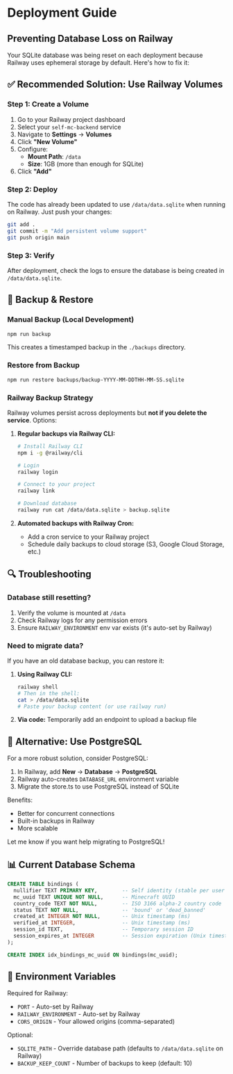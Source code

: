 # Deployment Guide

## Preventing Database Loss on Railway

Your SQLite database was being reset on each deployment because Railway uses ephemeral storage by default. Here's how to fix it:

## ✅ Recommended Solution: Use Railway Volumes

### Step 1: Create a Volume

1. Go to your Railway project dashboard
2. Select your `self-mc-backend` service
3. Navigate to **Settings** → **Volumes**
4. Click **"New Volume"**
5. Configure:
   - **Mount Path**: `/data`
   - **Size**: 1GB (more than enough for SQLite)
6. Click **"Add"**

### Step 2: Deploy

The code has already been updated to use `/data/data.sqlite` when running on Railway. Just push your changes:

```bash
git add .
git commit -m "Add persistent volume support"
git push origin main
```

### Step 3: Verify

After deployment, check the logs to ensure the database is being created in `/data/data.sqlite`.

## 🔄 Backup & Restore

### Manual Backup (Local Development)

```bash
npm run backup
```

This creates a timestamped backup in the `./backups` directory.

### Restore from Backup

```bash
npm run restore backups/backup-YYYY-MM-DDTHH-MM-SS.sqlite
```

### Railway Backup Strategy

Railway volumes persist across deployments but **not if you delete the service**. Options:

1. **Regular backups via Railway CLI:**

   ```bash
   # Install Railway CLI
   npm i -g @railway/cli

   # Login
   railway login

   # Connect to your project
   railway link

   # Download database
   railway run cat /data/data.sqlite > backup.sqlite
   ```

2. **Automated backups with Railway Cron:**
   - Add a cron service to your Railway project
   - Schedule daily backups to cloud storage (S3, Google Cloud Storage, etc.)

## 🔍 Troubleshooting

### Database still resetting?

1. Verify the volume is mounted at `/data`
2. Check Railway logs for any permission errors
3. Ensure `RAILWAY_ENVIRONMENT` env var exists (it's auto-set by Railway)

### Need to migrate data?

If you have an old database backup, you can restore it:

1. **Using Railway CLI:**

   ```bash
   railway shell
   # Then in the shell:
   cat > /data/data.sqlite
   # Paste your backup content (or use railway run)
   ```

2. **Via code:** Temporarily add an endpoint to upload a backup file

## 🚀 Alternative: Use PostgreSQL

For a more robust solution, consider PostgreSQL:

1. In Railway, add **New** → **Database** → **PostgreSQL**
2. Railway auto-creates `DATABASE_URL` environment variable
3. Migrate the store.ts to use PostgreSQL instead of SQLite

Benefits:

- Better for concurrent connections
- Built-in backups in Railway
- More scalable

Let me know if you want help migrating to PostgreSQL!

## 📊 Current Database Schema

```sql
CREATE TABLE bindings (
  nullifier TEXT PRIMARY KEY,        -- Self identity (stable per user per app)
  mc_uuid TEXT UNIQUE NOT NULL,      -- Minecraft UUID
  country_code TEXT NOT NULL,        -- ISO 3166 alpha-2 country code
  status TEXT NOT NULL,              -- 'bound' or 'dead_banned'
  created_at INTEGER NOT NULL,       -- Unix timestamp (ms)
  verified_at INTEGER,               -- Unix timestamp (ms)
  session_id TEXT,                   -- Temporary session ID
  session_expires_at INTEGER         -- Session expiration (Unix timestamp ms)
);

CREATE INDEX idx_bindings_mc_uuid ON bindings(mc_uuid);
```

## 🔐 Environment Variables

Required for Railway:

- `PORT` - Auto-set by Railway
- `RAILWAY_ENVIRONMENT` - Auto-set by Railway
- `CORS_ORIGIN` - Your allowed origins (comma-separated)

Optional:

- `SQLITE_PATH` - Override database path (defaults to `/data/data.sqlite` on Railway)
- `BACKUP_KEEP_COUNT` - Number of backups to keep (default: 10)
